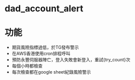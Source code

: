 # dad_account_alert
# 功能
- 期貨風險指標過低，於TG發布警示
- 在AWS香港使用cron排程呼叫
- 預防永豐伺服器陣亡，登入失敗會新登入，重試{try_count}次
- 每個小時都檢查
- 每次檢查都在google sheet紀錄風險警示

